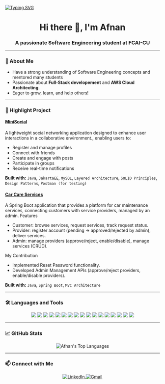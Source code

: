 [![Typing SVG](https://readme-typing-svg.demolab.com?font=Fira+Code&size=30&duration=2000&pause=1000&color=F76C6C&center=true&vCenter=true&width=1000&lines=Welcome+to+my+GitHub!;I'm+Afnan+Sayed;Full-Stack+%7C+AWS+Cloud+Architect+%7C+Problem+Solver)](https://git.io/typing-svg)

<h1 align="center">Hi there 👋, I'm Afnan </h1>
<h3 align="center">A passionate Software Engineering student at FCAI-CU</h3>

---

### 🧠 About Me
- Have a strong understanding of Software Engineering concepts and mentored many students
- Passionate about **Full-Stack developement** and **AWS Cloud Architecting**.
- Eager to grow, learn, and help others!

---

### 💼 Highlight Project

#### [MiniSocial](https://github.com/Afnan-Sayed/Mini-Social)
A lightweight social networking application designed to enhance user interactions in a collaborative environment., enabling users to:
- Register and manage profiles
- Connect with friends
- Create and engage with posts
- Participate in groups
- Receive real-time notifications

**Built with:**
`Java`, `JakartaEE`, `MySQL`, `Layered Architecture`, `SOLID Principles`, `Design Patterns`, `Postman (for testing)`
 

#### [Car Care Services](https://github.com/Afnan-Sayed/Car-Care-Services)
A Spring Boot application that provides a platform for car maintenance services, connecting customers with service providers, managed by an admin.
Features
- Customer: browse services, request services, track request status.
- Provider: register account (pending → approved/rejected by admin), deliver services.
- Admin: manage providers (approve/reject, enable/disable), manage services (CRUD).

My Contribution
- Implemented Reset Password functionality.
- Developed Admin Management APIs (approve/reject providers, enable/disable providers).

**Built with:**
`Java`, `Spring Boot`, `MVC Architecture`

---

### 🛠️ Languages and Tools

<p align="center">
  <!-- Backend -->
  <img src="https://img.shields.io/badge/Java-%23ED8B00.svg?&style=for-the-badge&logo=java&logoColor=white"/>
  <img src="https://img.shields.io/badge/SpringBoot-6DB33F?style=for-the-badge&logo=springboot&logoColor=white"/>
  <!-- Databases -->
  <img src="https://img.shields.io/badge/MySQL-005C84?style=for-the-badge&logo=mysql&logoColor=white"/>
  <img src="https://img.shields.io/badge/SQL-4479A1?style=for-the-badge&logo=postgresql&logoColor=white"/>
  <!-- Tools -->
  <img src="https://img.shields.io/badge/Git-F05032?style=for-the-badge&logo=git&logoColor=white"/>
  <img src="https://img.shields.io/badge/GitHub-181717?style=for-the-badge&logo=github&logoColor=white"/>
  <img src="https://img.shields.io/badge/Linux-FCC624?style=for-the-badge&logo=linux&logoColor=black"/>
  <img src="https://img.shields.io/badge/Postman-FF6C37?style=for-the-badge&logo=postman&logoColor=white"/>
  <img src="https://img.shields.io/badge/Jira-0052CC?style=for-the-badge&logo=jira&logoColor=white"/>
  <img src="https://img.shields.io/badge/Figma-F24E1E?style=for-the-badge&logo=figma&logoColor=white"/>
  <!-- Frontend -->
  <img src="https://img.shields.io/badge/JavaScript-F7DF1E?style=for-the-badge&logo=javascript&logoColor=black"/>
  <img src="https://img.shields.io/badge/HTML5-E34F26?style=for-the-badge&logo=html5&logoColor=white"/>
  <img src="https://img.shields.io/badge/CSS3-1572B6?style=for-the-badge&logo=css3&logoColor=white"/>
  <!-- Languages -->
  <img src="https://img.shields.io/badge/C++-00599C?style=for-the-badge&logo=c%2B%2B&logoColor=white"/>
  <img src="https://img.shields.io/badge/C-00599C?style=for-the-badge&logo=c&logoColor=white"/>
  <img src="https://img.shields.io/badge/C%23-239120?style=for-the-badge&logo=c-sharp&logoColor=white"/>
  <img src="https://img.shields.io/badge/Python-3776AB?style=for-the-badge&logo=python&logoColor=white"/>
</p>

---

### 📈 GitHub Stats

<p align="center">
  <img src="https://github-readme-stats.vercel.app/api/top-langs/?username=Afnan-Sayed&layout=compact&theme=radical&card_width=500" alt="Afnan's Top Languages" />
</p>

---

### 📫 Connect with Me

<p align="center">
  <a href="https://www.linkedin.com/in/afnan-sayed-5354a0262/" target="blank">
    <img align="center" src="https://img.shields.io/badge/LinkedIn-%230077B5.svg?&style=for-the-badge&logo=linkedin&logoColor=white" alt="LinkedIn" />
  </a>
  <a href="mailto:afnansayed50@gmail.com">
    <img align="center" src="https://img.shields.io/badge/Gmail-D14836?&style=for-the-badge&logo=gmail&logoColor=white" alt="Gmail" />
  </a>
</p>
